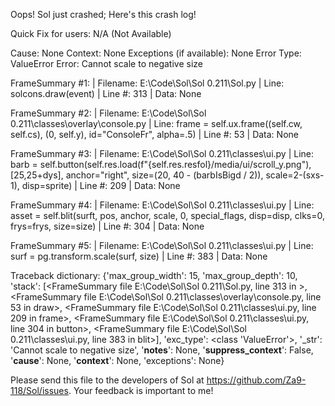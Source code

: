 Oops! Sol just crashed;
Here's this crash log!

Quick Fix for users: N/A (Not Available)

Cause: None
Context: None
Exceptions (if available): None
Error Type: ValueError
Error: Cannot scale to negative size

FrameSummary #1:
  | Filename: E:\Code\Sol\Sol 0.211\Sol.py
  | Line: solcons.draw(event)
  | Line #: 313
  | Data: None

FrameSummary #2:
  | Filename: E:\Code\Sol\Sol 0.211\classes\overlay\console.py
  | Line: frame = self.ux.frame((self.cw, self.cs), (0, self.y), id="ConsoleFr", alpha=.5)
  | Line #: 53
  | Data: None

FrameSummary #3:
  | Filename: E:\Code\Sol\Sol 0.211\classes\ui.py
  | Line: barb = self.button(self.res.load(f"{self.res.resfol}/media/ui/scroll_y.png"), [25,25+dys], anchor="right", size=(20, 40 - (barbIsBigd / 2)), scale=2-(sxs-1), disp=sprite)
  | Line #: 209
  | Data: None

FrameSummary #4:
  | Filename: E:\Code\Sol\Sol 0.211\classes\ui.py
  | Line: asset = self.blit(surft, pos, anchor, scale, 0, special_flags, disp=disp, clks=0, frys=frys, size=size)
  | Line #: 304
  | Data: None

FrameSummary #5:
  | Filename: E:\Code\Sol\Sol 0.211\classes\ui.py
  | Line: surf = pg.transform.scale(surf, size)
  | Line #: 383
  | Data: None

Traceback dictionary: {'max_group_width': 15, 'max_group_depth': 10, 'stack': [<FrameSummary file E:\Code\Sol\Sol 0.211\Sol.py, line 313 in <module>>, <FrameSummary file E:\Code\Sol\Sol 0.211\classes\overlay\console.py, line 53 in draw>, <FrameSummary file E:\Code\Sol\Sol 0.211\classes\ui.py, line 209 in frame>, <FrameSummary file E:\Code\Sol\Sol 0.211\classes\ui.py, line 304 in button>, <FrameSummary file E:\Code\Sol\Sol 0.211\classes\ui.py, line 383 in blit>], 'exc_type': <class 'ValueError'>, '_str': 'Cannot scale to negative size', '__notes__': None, '__suppress_context__': False, '__cause__': None, '__context__': None, 'exceptions': None}


Please send this file to the developers of Sol at https://github.com/Za9-118/Sol/issues.
Your feedback is important to me!